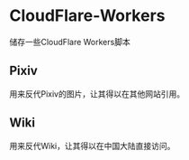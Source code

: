 # CloudFlare-Workers
储存一些CloudFlare Workers脚本
## Pixiv
用来反代Pixiv的图片，让其得以在其他网站引用。
## Wiki
用来反代Wiki，让其得以在中国大陆直接访问。
